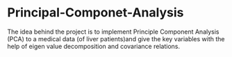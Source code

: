 # Principal-Componet-Analysis
The idea behind the project is to implement Principle Component Analysis (PCA) to a medical data (of liver patients)and give the key variables with the help of eigen value decomposition and covariance relations.
